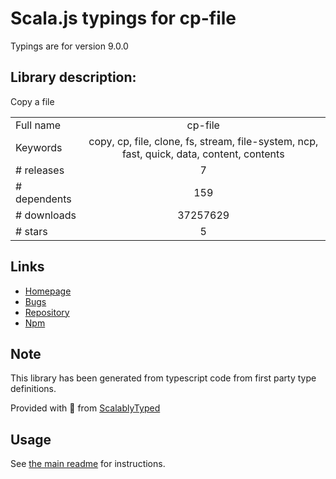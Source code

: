 
# Scala.js typings for cp-file

Typings are for version 9.0.0

## Library description:
Copy a file

|                    |                 |
| ------------------ | :-------------: |
| Full name          | cp-file |
| Keywords           | copy, cp, file, clone, fs, stream, file-system, ncp, fast, quick, data, content, contents |
| # releases         | 7 |
| # dependents       | 159 |
| # downloads        | 37257629 |
| # stars            | 5 |

## Links
- [Homepage](https://github.com/sindresorhus/cp-file#readme)
- [Bugs](https://github.com/sindresorhus/cp-file/issues)
- [Repository](https://github.com/sindresorhus/cp-file)
- [Npm](https://www.npmjs.com/package/cp-file)
    


## Note
This library has been generated from typescript code from first party type definitions.

Provided with :purple_heart: from [ScalablyTyped](https://github.com/oyvindberg/ScalablyTyped)

## Usage
See [the main readme](../../readme.md) for instructions.


